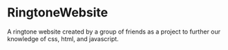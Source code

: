 # RingtoneWebsite
A ringtone website created by a group of friends as a project to further our knowledge of css, html, and javascript.
